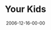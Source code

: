 ---
layout: message
category: message
series: "Home For The Holidays"
title: "Your Kids"
date: 2006-12-16-00-00
message_id: 38
audio: "http://s3.amazonaws.com/crossroads-media/messages/audio/HFTH_03_Your_Kids_12-17-06_Tome.mp3"
audio-duration: "39:24"
explicit: false
---